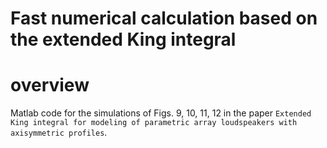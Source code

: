 Fast numerical calculation based on the extended King integral
==

# overview

Matlab code for the simulations of Figs. 9, 10, 11, 12 in the paper `Extended King integral for modeling of parametric array loudspeakers with axisymmetric profiles`.

